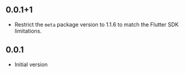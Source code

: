 ## 0.0.1+1

- Restrict the `meta` package version to 1.1.6 to match the Flutter SDK limitations.

## 0.0.1

- Initial version
